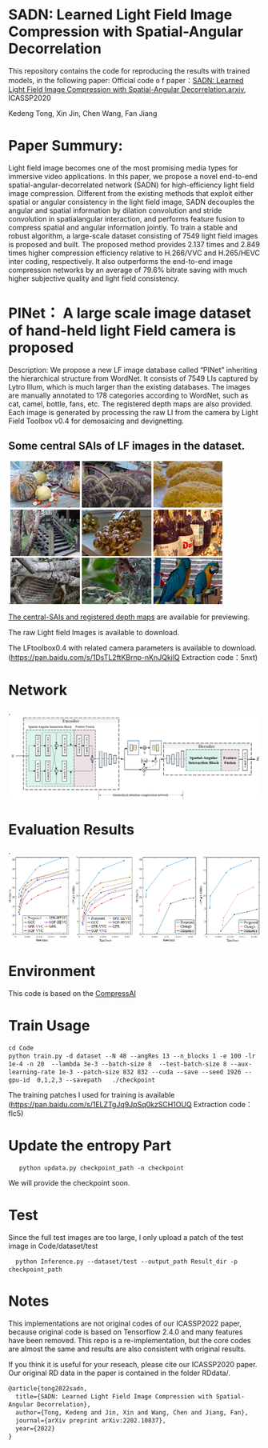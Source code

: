 # SADN: Learned Light Field Image Compression with Spatial-Angular Decorrelation 
  This repository contains the code for reproducing the results with trained models, in the following paper:
  Official code o f paper：[SADN: Learned Light Field Image Compression with Spatial-Angular Decorrelation.arxiv](https://arxiv.org/abs/2202.10837), ICASSP2020
  
Kedeng Tong, Xin Jin, Chen Wang, Fan Jiang 

# Paper Summury:
Light field image becomes one of the most promising media types for immersive video applications. In this paper, we propose a novel end-to-end spatial-angular-decorrelated network (SADN) for high-efficiency light field image compression. Different from the existing methods that exploit either spatial or angular consistency in the light field image, SADN decouples the angular and spatial information by dilation convolution and stride convolution in spatialangular interaction, and performs feature fusion to compress spatial and angular information jointly. To train a stable and robust algorithm, a large-scale dataset consisting of 7549 light field images is proposed and built. The proposed method provides 2.137 times and 2.849 times higher compression efficiency relative to H.266/VVC and H.265/HEVC inter coding, respectively. It also outperforms the end-to-end image compression networks by an average of 79.6% bitrate saving with much higher subjective quality and light field consistency. 

# PINet： A large scale image dataset of hand-held light Field camera is proposed
Description: We propose a new LF image database called “PINet” inheriting the hierarchical structure from WordNet. It 
consists of 7549 LIs captured by Lytro Illum, which is much larger than the existing databases. The images are manually annotated to 178 categories according to WordNet, such as cat, camel, bottle, fans, etc. The registered depth maps are also provided. Each image is generated by processing the raw LI from the camera by Light Field Toolbox v0.4 for demosaicing and devignetting. 

## Some central SAIs of LF images in the dataset. 

.![](https://github.com/VincentChandelier/SADN/blob/main/PINet/Central_Subapertures.png)

[The central-SAIs and registered depth maps](https://cloud.tsinghua.edu.cn/d/d47ad68552ec408eac94/  ) are available for previewing.

The raw Light field Images is available to download. 

The LFtoolbox0.4 with related camera parameters is available to download.(https://pan.baidu.com/s/1DsTL2ftKBrnp-nKnJQkilQ 
Extraction code：5nxt)



# Network
.![](https://github.com/VincentChandelier/SADN/blob/main/RDdata/Network.png)

# Evaluation Results
.![](https://github.com/VincentChandelier/SADN/blob/main/RDdata/RD.png)


# Environment
   This code is based on the [CompressAI](https://github.com/InterDigitalInc/CompressAI)
# Train Usage
   ```
   cd Code
   python train.py -d dataset --N 48 --angRes 13 --n_blocks 1 -e 100 -lr 1e-4 -n 20  --lambda 3e-3 --batch-size 8  --test-batch-size 8 --aux-learning-rate 1e-3 --patch-size 832 832 --cuda --save --seed 1926 --gpu-id  0,1,2,3 --savepath   ./checkpoint
   ```
   The training patches I used for training is available (https://pan.baidu.com/s/1ELZTgJq9JpSq0kzSCH1OUQ Extraction code：flc5)
# Update the entropy Part
```
   python updata.py checkpoint_path -n checkpoint
```
   We will provide the checkpoint soon.
# Test 
Since the full test images are too large, I only upload a patch of the test image in Code/dataset/test
```
  python Inference.py --dataset/test --output_path Result_dir -p checkpoint_path
```

# Notes
This implementations are not original codes of our ICASSP2022 paper, because original code is based on Tensorflow 2.4.0 and many features have been removed. This repo is a re-implementation, but the core codes are almost the same and results are also consistent with original results. 

If you think it is useful for your reseach, please cite our ICASSP2020 paper. Our original RD data in the paper is contained in the folder RDdata/.

```
@article{tong2022sadn,
  title={SADN: Learned Light Field Image Compression with Spatial-Angular Decorrelation},
  author={Tong, Kedeng and Jin, Xin and Wang, Chen and Jiang, Fan},
  journal={arXiv preprint arXiv:2202.10837},
  year={2022}
}
```
